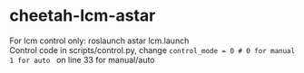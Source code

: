 ﻿# cheetah-lcm-astar
For lcm control only: roslaunch astar lcm.launch  
Control code in scripts/control.py, change `control_mode = 0 # 0 for manual 1 for auto ` on line 33 for manual/auto
